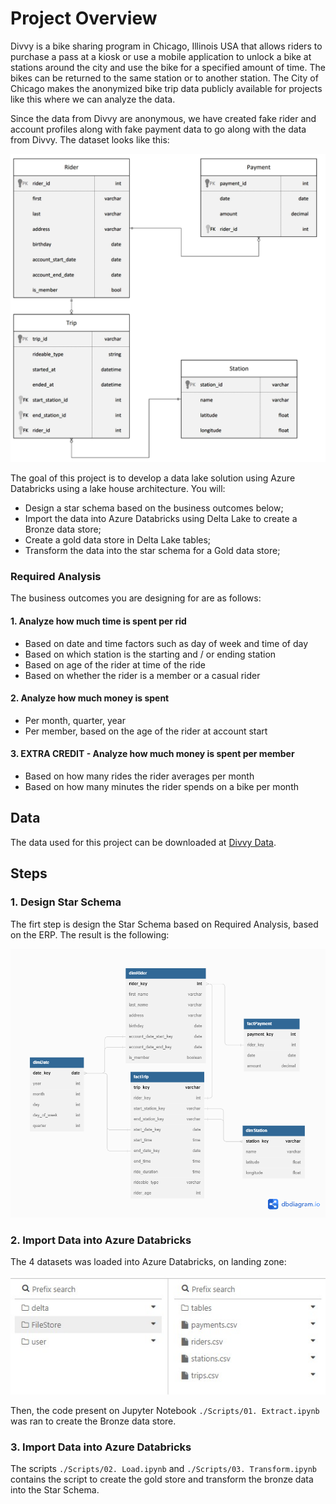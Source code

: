 # Project Overview
Divvy is a bike sharing program in Chicago, Illinois USA that allows riders to purchase a pass at a kiosk or use a mobile application to unlock a bike at stations around the city and use the bike for a specified amount of time. The bikes can be returned to the same station or to another station. The City of Chicago makes the anonymized bike trip data publicly available for projects like this where we can analyze the data.

Since the data from Divvy are anonymous, we have created fake rider and account profiles along with fake payment data to go along with the data from Divvy. The dataset looks like this:

![Divvy ERP](./images/divvy-erd.jpeg)

The goal of this project is to develop a data lake solution using Azure Databricks using a lake house architecture. You will:

* Design a star schema based on the business outcomes below;
* Import the data into Azure Databricks using Delta Lake to create a Bronze data store;
* Create a gold data store in Delta Lake tables;
* Transform the data into the star schema for a Gold data store;

### Required Analysis

The business outcomes you are designing for are as follows:

#### 1. Analyze how much time is spent per rid
* Based on date and time factors such as day of week and time of day
* Based on which station is the starting and / or ending station
* Based on age of the rider at time of the ride
* Based on whether the rider is a member or a casual rider

#### 2. Analyze how much money is spent
* Per month, quarter, year
* Per member, based on the age of the rider at account start

#### 3. EXTRA CREDIT - Analyze how much money is spent per member
* Based on how many rides the rider averages per month
* Based on how many minutes the rider spends on a bike per month

## Data 

The data used for this project can be downloaded at [Divvy Data](https://video.udacity-data.com/topher/2022/March/622a5fc6_azure-data-warehouse-projectdatafiles/azure-data-warehouse-projectdatafiles.zip).

## Steps

### 1. Design Star Schema

The firt step is design the Star Schema based on Required Analysis, based on the ERP. The result is the following:

![Divvy ERP](./images/StarSchema.png)

### 2. Import Data into Azure Databricks

The 4 datasets was loaded into Azure Databricks, on landing zone:

![Data on Databricks](./images/data_on_azure.jpg)

Then, the code present on Jupyter Notebook `./Scripts/01. Extract.ipynb` was ran to create the Bronze data store.

### 3. Import Data into Azure Databricks

The scripts `./Scripts/02. Load.ipynb` and `./Scripts/03. Transform.ipynb` contains the script to create the gold store and transform the bronze data into the Star Schema.